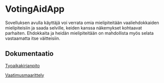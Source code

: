 # VotingAidApp

Sovelluksen avulla käyttäjä voi verrata omia mielipiteitään vaaliehdokkaiden
mielipiteisiin ja saada selville, keiden kanssa näkemykset kohtaavat parhaiten.
Ehdokkaita ja heidän mielipiteitään on mahdollista myös selata vastaamatta 
itse väitteisiin.

## Dokumentaatio

[Tyoaikakirjanpito](https://github.com/mlkulmala/ot-harjoitustyo/blob/master/dokumentaatio/tyoaikakirjanpito.md)

[Vaatimusmaarittely](https://github.com/mlkulmala/ot-harjoitustyo/blob/master/dokumentaatio/vaatimusmaarittely.md)

